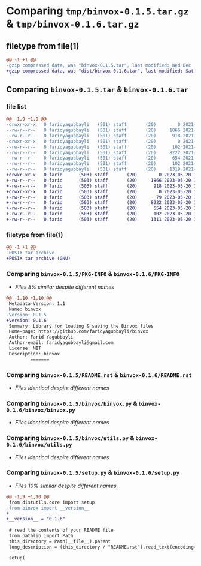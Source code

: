 # Comparing `tmp/binvox-0.1.5.tar.gz` & `tmp/binvox-0.1.6.tar.gz`

## filetype from file(1)

```diff
@@ -1 +1 @@
-gzip compressed data, was "binvox-0.1.5.tar", last modified: Wed Dec  1 23:22:30 2021, max compression
+gzip compressed data, was "dist/binvox-0.1.6.tar", last modified: Sat May 20 12:42:29 2023, max compression
```

## Comparing `binvox-0.1.5.tar` & `binvox-0.1.6.tar`

### file list

```diff
@@ -1,9 +1,9 @@
-drwxr-xr-x   0 faridyagubbayli   (501) staff       (20)        0 2021-12-01 23:22:30.132842 binvox-0.1.5/
--rw-r--r--   0 faridyagubbayli   (501) staff       (20)     1866 2021-12-01 23:22:30.132986 binvox-0.1.5/PKG-INFO
--rw-r--r--   0 faridyagubbayli   (501) staff       (20)      918 2021-12-01 23:22:23.403421 binvox-0.1.5/README.rst
-drwxr-xr-x   0 faridyagubbayli   (501) staff       (20)        0 2021-12-01 23:22:30.132781 binvox-0.1.5/binvox/
--rw-r--r--   0 faridyagubbayli   (501) staff       (20)      102 2021-12-01 23:17:51.061985 binvox-0.1.5/binvox/__init__.py
--rw-r--r--   0 faridyagubbayli   (501) staff       (20)     8222 2021-11-14 08:45:46.210909 binvox-0.1.5/binvox/binvox.py
--rw-r--r--   0 faridyagubbayli   (501) staff       (20)      654 2021-11-14 06:59:23.728426 binvox-0.1.5/binvox/utils.py
--rw-r--r--   0 faridyagubbayli   (501) staff       (20)      102 2021-11-14 08:51:55.781853 binvox-0.1.5/setup.cfg
--rw-r--r--   0 faridyagubbayli   (501) staff       (20)     1319 2021-12-01 23:14:00.543238 binvox-0.1.5/setup.py
+drwxr-xr-x   0 farid      (503) staff       (20)        0 2023-05-20 12:42:29.000000 binvox-0.1.6/
+-rw-r--r--   0 farid      (503) staff       (20)     1866 2023-05-20 12:42:29.000000 binvox-0.1.6/PKG-INFO
+-rw-r--r--   0 farid      (503) staff       (20)      918 2023-05-20 12:12:38.000000 binvox-0.1.6/README.rst
+drwxr-xr-x   0 farid      (503) staff       (20)        0 2023-05-20 12:42:29.000000 binvox-0.1.6/binvox/
+-rw-r--r--   0 farid      (503) staff       (20)       79 2023-05-20 12:37:11.000000 binvox-0.1.6/binvox/__init__.py
+-rw-r--r--   0 farid      (503) staff       (20)     8222 2023-05-20 12:12:38.000000 binvox-0.1.6/binvox/binvox.py
+-rw-r--r--   0 farid      (503) staff       (20)      654 2023-05-20 12:12:38.000000 binvox-0.1.6/binvox/utils.py
+-rw-r--r--   0 farid      (503) staff       (20)      102 2023-05-20 12:12:38.000000 binvox-0.1.6/setup.cfg
+-rw-r--r--   0 farid      (503) staff       (20)     1311 2023-05-20 12:40:06.000000 binvox-0.1.6/setup.py
```

### filetype from file(1)

```diff
@@ -1 +1 @@
-POSIX tar archive
+POSIX tar archive (GNU)
```

### Comparing `binvox-0.1.5/PKG-INFO` & `binvox-0.1.6/PKG-INFO`

 * *Files 8% similar despite different names*

```diff
@@ -1,10 +1,10 @@
 Metadata-Version: 1.1
 Name: binvox
-Version: 0.1.5
+Version: 0.1.6
 Summary: Library for loading & saving the Binvox files
 Home-page: https://github.com/faridyagubbayli/binvox
 Author: Farid Yagubbayli
 Author-email: faridyagubbayli@gmail.com
 License: MIT
 Description: binvox
         =======
```

### Comparing `binvox-0.1.5/README.rst` & `binvox-0.1.6/README.rst`

 * *Files identical despite different names*

### Comparing `binvox-0.1.5/binvox/binvox.py` & `binvox-0.1.6/binvox/binvox.py`

 * *Files identical despite different names*

### Comparing `binvox-0.1.5/binvox/utils.py` & `binvox-0.1.6/binvox/utils.py`

 * *Files identical despite different names*

### Comparing `binvox-0.1.5/setup.py` & `binvox-0.1.6/setup.py`

 * *Files 10% similar despite different names*

```diff
@@ -1,9 +1,10 @@
 from distutils.core import setup
-from binvox import __version__
+
+__version__ = "0.1.6"
 
 # read the contents of your README file
 from pathlib import Path
 this_directory = Path(__file__).parent
 long_description = (this_directory / "README.rst").read_text(encoding="utf-8")
 
 setup(
```


